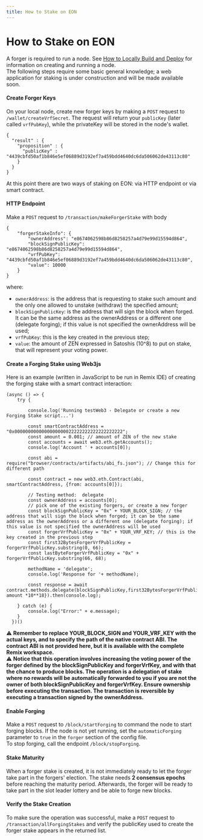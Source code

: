 ```yaml
---
title: How to Stake on EON
---
```


# How to Stake on EON
A forger is required to run a node. See [How to Locally Build and Deploy](../04-develop_and_deploy_smart_contracts/04-local_build_and_deploy.md) for information on creating and running a node.  
The following steps require some basic general knowledge; a web application for staking is under construction and will be made available soon.

#### Create Forger Keys
On your local node, create new forger keys by making a `POST` request to `/wallet/createVrfSecret`.
The request will return your `publicKey` (later called `vrfPubKey`), while the privateKey will be stored in the node's wallet.

```
{
  "result" : {
    "proposition" : {
      "publicKey" : "4439cbfd50af1b846e5ef06889d3192ef7a459bdd4640dc6da506062de43113c80"
    }
  }
}
``` 

At this point there are two ways of staking on EON: via HTTP endpoint or via smart contract.
#### HTTP Endpoint
Make a `POST` request to `/transaction/makeForgerStake` with body
```
{
    "forgerStakeInfo": {
        "ownerAddress": "e8674062598b86d8258257a4d79e99d15594d864", 
        "blockSignPublicKey": "e8674062598b86d8258257a4d79e99d15594d864", 
        "vrfPubKey": "4439cbfd50af1b846e5ef06889d3192ef7a459bdd4640dc6da506062de43113c80", 
        "value": 10000
    }
}
```
where:
- `ownerAddress`: is the address that is requesting to stake such amount and the only one allowed to unstake (withdraw) the specified amount;
- `blockSignPublicKey`: is the address that will sign the block when forged. It can be the same address as the ownerAddress or a different one (delegate forging); if this value is not specified the ownerAddress will be used;
- `vrfPubKey`: this is the key created in the previous step;
- `value`: the amount of ZEN expressed in Satoshis (10^8) to put on stake, that will represent your voting power.

#### Create a Forging Stake using Web3js
Here is an example (written in JavaScript to be run in Remix IDE) of creating the forging stake with a smart contract interaction:
```
(async () => {
    try {

        console.log('Running testWeb3 - Delegate or create a new Forging Stake script...')

        const smartContractAddress = "0x0000000000000000000022222222222222222222";
        const amount = 0.001; // amount of ZEN of the new stake
        const accounts = await web3.eth.getAccounts();
        console.log('Account ' + accounts[0]);

        const abi = require("browser/contracts/artifacts/abi_fs.json"); // Change this for different path

        const contract = new web3.eth.Contract(abi, smartContractAddress, {from: accounts[0]});

        // Testing method:  delegate
        const ownerAddress = accounts[0];
        // pick one of the existing forgers, or create a new forger
        const blockSignPublicKey = "0x" + YOUR_BLOCK_SIGN; // the address that will sign the block when forged; it can be the same address as the ownerAddress or a different one (delegate forging); if this value is not specified the ownerAddress will be used
        const forgerVrfPublicKey = "0x" + YOUR_VRF_KEY; // this is the key created in the previous step
        const first32BytesForgerVrfPublicKey = forgerVrfPublicKey.substring(0, 66);
        const lastByteForgerVrfPublicKey = "0x" + forgerVrfPublicKey.substring(66, 68);

        methodName = 'delegate';
        console.log('Response for '+ methodName);

        const response = await contract.methods.delegate(blockSignPublicKey,first32BytesForgerVrfPublicKey,lastByteForgerVrfPublicKey,ownerAddress).send({value: amount *10**18}).then(console.log);

    } catch (e) {
        console.log("Error:" + e.message);
    }
  })()
```
⚠️ **Remember to replace YOUR_BLOCK_SIGN and YOUR_VRF_KEY with the actual keys, and to specify the path of the native contract ABI. The contract ABI is not provided here, but it is available with the complete Remix workspace.**  
⚠️ **Notice that this operation involves increasing the voting power of the forger defined by the blockSignPublicKey and forgerVrfKey, and with that the chance to produce blocks. The operation is a delegation of stake where no rewards will be automatically forwarded to you if you are not the owner of both blockSignPublicKey and forgerVrfKey. Ensure ownership before executing the transaction.
The transaction is reversible by executing a transaction signed by the ownerAddress.**

#### Enable Forging
Make a `POST` request to `/block/startForging` to command the node to start forging blocks. If the node is not yet running, set the `automaticForging` parameter to `true` in the `forger` section of the config file.  
To stop forging, call the endpoint `/block/stopForging`.

#### Stake Maturity
When a forger stake is created, it is not immediately ready to let the forger take part in the forgers' election. The stake needs **2 consensus epochs** before reaching the maturity period. Afterwards, the forger will be ready to take part in the slot leader lottery and be able to forge new blocks. 

#### Verify the Stake Creation
To make sure the operation was successful, make a `POST` request to `/transaction/allForgingStakes` and verify the publicKey used to create the forger stake appears in the returned list.